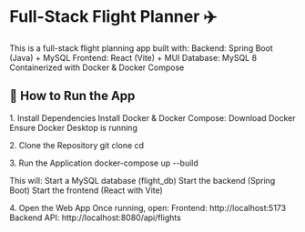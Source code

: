<h1> Full-Stack Flight Planner ✈️ </h1>

This is a full-stack flight planning app built with:
<bold>Backend</bold>: Spring Boot (Java) + MySQL
<bold>Frontend</bold>: React (Vite) + MUI
Database: MySQL 8
Containerized with Docker & Docker Compose

<h2> 🚀 How to Run the App </h2>

<bold>1. Install Dependencies</bold>
Install Docker & Docker Compose:
Download Docker
Ensure Docker Desktop is running

<bold>2. Clone the Repository</bold>
git clone <your-github-repo-url>
cd <your-repo-folder>

<bold>3. Run the Application</bold>
docker-compose up --build

<bold>This will:</bold>
Start a MySQL database (flight_db)
Start the backend (Spring Boot)
Start the frontend (React with Vite)

<bold>4. Open the Web App</bold>
Once running, open:
Frontend: http://localhost:5173
Backend API: http://localhost:8080/api/flights
